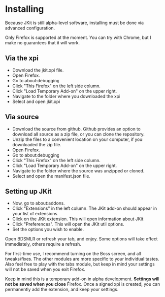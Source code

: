 # Installing

Because JKit is still alpha-level software, installing must be done via advanced configuration.

Only Firefox is supported at the moment. You can try with Chrome, but I make no guarantees that it will work.

## Via the xpi
* Download the jkit.xpi file.
* Open Firefox.
* Go to about:debugging
* Click "This Firefox" on the left side column.
* Click "Load Temporary Add-on" on the upper right.
* Navigate to the folder where you downloaded the xpi
* Select and open jkit.xpi

## Via source
* Download the source from github. Github provides an option to download all source as a zip file, or you can clone the repository.
* Unzip the files to a convenient location on your computer, if you downloaded the zip file.
* Open Firefox.
* Go to about:debugging
* Click "This Firefox" on the left side column.
* Click "Load Temporary Add-on" on the upper right.
* Navigate to the folder where the source was unzipped or cloned.
* Select and open the manifest.json file.

## Setting up JKit

* Now, go to about:addons. 
* Click "Extensions" in the left column. The JKit add-on should appear in your list of extensions.
* Click on the JKit extension. This will open information about JKit
* Click "Preferences". This will open the JKit util options.
* Set the options you wish to enable. 

Open BDSMLR or refresh your tab, and enjoy. Some options will take effect immediately, others require a refresh.

For first-time use, I recommend turning on the Boss screen, and all tweaks/fixes. The other modules are more specific to your individual tastes. Also feel free to play with the tabs module, but keep in mind your settings will not be saved when you exit Firefox.

Keep in mind this is a temporary add-on in alpha development. **Settings will not be saved when you close** Firefox. Once a signed xpi is created, you can permanently add the extension, and keep your settings.

